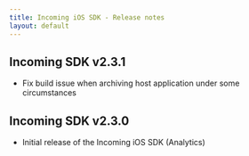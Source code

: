 ```yaml
---
title: Incoming iOS SDK - Release notes
layout: default 
---
```


Incoming SDK v2.3.1
-------------------
- Fix build issue when archiving host application under some circumstances

Incoming SDK v2.3.0
--------------------
- Initial release of the Incoming iOS SDK (Analytics)

